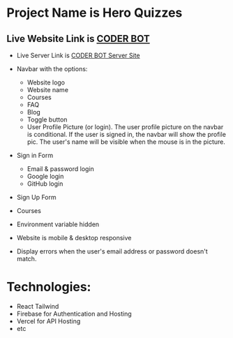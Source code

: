 # Project Name is Hero Quizzes

## Live Website Link is [CODER BOT](https://coder-bot.web.app/)

- Live Server Link is [CODER BOT Server Site](https://coder-bot-server.vercel.app/)

<!-- Makes a bullet point list -->

- Navbar with the options:

  - Website logo
  - Website name
  - Courses
  - FAQ
  - Blog
  - Toggle button
  - User Profile Picture (or login). The user profile picture on the navbar is conditional. If the user is signed in, the navbar will show the profile pic. The user's name will be visible when the mouse is in the picture.

- Sign in Form

  - Email & password login
  - Google login
  - GitHub login

- Sign Up Form

- Courses
- Environment variable hidden
- Website is mobile & desktop responsive
- Display errors when the user's email address or password doesn't match.

# Technologies:

- React Tailwind
- Firebase for Authentication and Hosting
- Vercel for API Hosting
- etc
